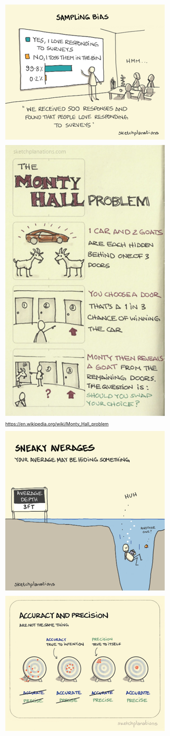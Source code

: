 ---
---


![](/static/img/sampling-bias.png)

![](/static/img/monty-hall.jpeg)

<https://en.wikipedia.org/wiki/Monty_Hall_problem>

![](/static/img/averages.png)

![](/static/img/accurate-vs-precise.jpeg)
